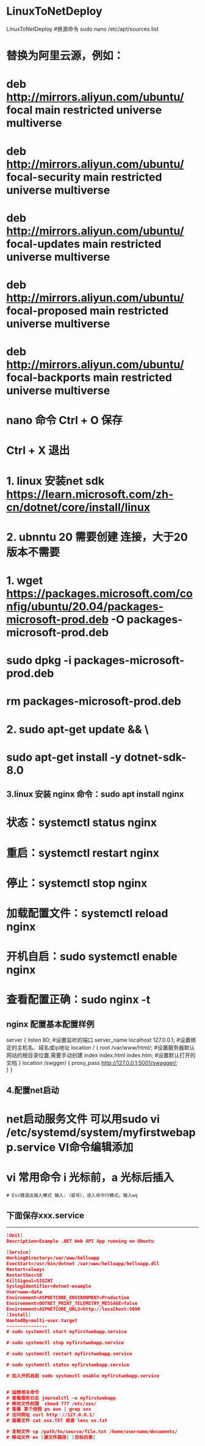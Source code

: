 # LinuxToNetDeploy
LinuxToNetDeploy
#换源命令 sudo nano /etc/apt/sources.list
# 替换为阿里云源，例如：
# deb http://mirrors.aliyun.com/ubuntu/ focal main restricted universe multiverse
# deb http://mirrors.aliyun.com/ubuntu/ focal-security main restricted universe multiverse
# deb http://mirrors.aliyun.com/ubuntu/ focal-updates main restricted universe multiverse
# deb http://mirrors.aliyun.com/ubuntu/ focal-proposed main restricted universe multiverse
# deb http://mirrors.aliyun.com/ubuntu/ focal-backports main restricted universe multiverse
# nano 命令 Ctrl + O 保存
#          Ctrl + X 退出

# 1. linux 安装net sdk https://learn.microsoft.com/zh-cn/dotnet/core/install/linux
# 2. ubnntu 20 需要创建 连接，大于20 版本不需要
   # 1. wget https://packages.microsoft.com/config/ubuntu/20.04/packages-microsoft-prod.deb -O packages-microsoft-prod.deb
   # sudo dpkg -i packages-microsoft-prod.deb
   # rm packages-microsoft-prod.deb
   # 2. sudo apt-get update && \
   #   sudo apt-get install -y dotnet-sdk-8.0
## 3.linux 安装 nginx 命令：sudo apt install nginx
#                        状态：systemctl status nginx 
#                        重启：systemctl restart nginx
#                        停止：systemctl stop nginx
#                        加载配置文件：systemctl reload nginx
#                        开机自启：sudo systemctl enable nginx
#                        查看配置正确：sudo nginx -t
## nginx 配置基本配置样例
server {
listen 80; #设置监听的端口
server_name localhost 127.0.0.1; #设置绑定的主机名、域名或ip地址
    location / {
       root  /var/www/html/; #设置服务器默认网站的根目录位置,需要手动创建
        index index.html index.htm; #设置默认打开的文档
    } 
   location /swgger/ {
        proxy_pass  http://127.0.0.1:5001/swagger/;  
    }
}
## 4.配置net启动
# net启动服务文件 可以用sudo vi /etc/systemd/system/myfirstwebapp.service  VI命令编辑添加
# vi 常用命令 i 光标前，a 光标后插入
    # Esc键退出插入模式 输入:（冒号），进入命令行模式。输入wq

## 下面保存xxx.service
---------------
```json
[Unit]
Description=Example .NET Web API App running on Ubuntu

[Service]
WorkingDirectory=/var/www/helloapp
ExecStart=/usr/bin/dotnet /var/www/helloapp/helloapp.dll
Restart=always
RestartSec=10
KillSignal=SIGINT
SyslogIdentifier=dotnet-example
User=www-data
Environment=ASPNETCORE_ENVIRONMENT=Production
Environment=DOTNET_PRINT_TELEMETRY_MESSAGE=false
Environment=ASPNETCORE_URLS=http://localhost:5009
[Install]
WantedBy=multi-user.target
---------------
# sudo systemctl start myfirstwebapp.service 

# sudo systemctl stop myfirstwebapp.service 

# sudo systemctl restart myfirstwebapp.service 

# sudo systemctl status myfirstwebapp.service

# 加入开机自启 sudo systemctl enable myfirstwebapp.service


# 运维相关命令 
# 查看服务日志 journalctl -u myfirstwebapp
# 修改文件权限  chmod 777 /etc/xxx/
# 查看 某个进程 ps aux | grep xxx
# 访问网址 curl http：//127.0.0.1/
# 查看文件 cat xxx.TXT 或者 less xx.txt

# 复制文件 cp /path/to/source/file.txt /home/username/documents/
# 移动文件 mv [源文件路径] [目标目录]


